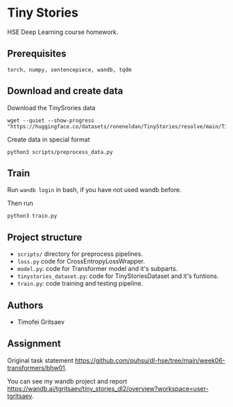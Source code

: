 # Tiny Stories
HSE Deep Learning course homework.

## Prerequisites

`torch, numpy, sentencepiece, wandb, tqdm`

## Download and create data

Download the TinySrories data
```shell
wget --quiet --show-progress "https://huggingface.co/datasets/roneneldan/TinyStories/resolve/main/TinyStories_all_data.tar.gz"
```
Create data in special format
```shell
python3 scripts/preprocess_data.py
```

## Train

Run `wandb login` in bash, if you have not used wandb before.

Then run
```shell
python3 train.py
```

## Project structure

* `scripts/` directory for preprocess pipelines.
* `loss.py` code for CrossEntropyLossWrapper.
* `model.py`: code for Transformer model and it's subparts. 
* `tinystories_dataset.py`: code for TinyStoriesDataset and it's funtions.
* `train.py`: code training and testing pipeline.

## Authors

* Timofei Gritsaev

## Assignment

Original task statement https://github.com/puhsu/dl-hse/tree/main/week06-transformers/bhw01.

You can see my wandb project and report https://wandb.ai/tgritsaev/tiny_stories_dl2/overview?workspace=user-tgritsaev.
